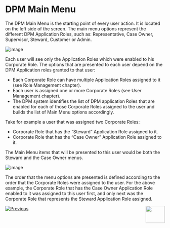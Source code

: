 # DPM Main Menu

The DPM Main Menu is the starting point of every user action. It is located on the left side of the screen. The main menu options represent the different DPM Application Roles, such as: Representative, Case Owner, Supervisor, Steward, Customer or Admin. 

 ![image](images/Figure_30_Main_Menu.png)

Each user will see only the Application Roles which were enabled to his Corporate Role. The options that are presented to each user depend on the DPM Application roles granted to that user: 

- Each Corporate Role can have multiple Application Roles assigned to it (see Role Management chapter).
- Each user is assigned one or more Corporate Roles (see User Management chapter). 
- The DPM system identifies the list of DPM application Roles that are enabled for each of those Corporate Roles assigned to the user and builds the list of Main Menu options accordingly. 

Take for example a user that was assigned two Corporate Roles:

- Corporate Role that has the “Steward” Application Role assigned to it.
- Corporate Role that has the “Case Owner” Application Role assigned to it.

The Main Menu items that will be presented to this user would be both the Steward and the Case Owner menus.

 ![image](images/Figure_31_Main_Menu_with_two_menu_items.png)

The order that the menu options are presented is defined according to the order that the Corporate Roles were assigned to the user. For the above example, the Corporate Role that has the Case Owner Application Role enabled to it was assigned to this user first, and only next was the Corporate Role that represents the Steward Application Role assigned.  



[![Previous](/articles/images/Previous.png)](/articles/DPM/DPM_User_Guide/02_Admin_Module/13_User_Management.md)[<img align="right" width="60" height="54" src="/articles/images/Next.png">](/articles/DPM/DPM_User_Guide/02_Admin_Module/READ_ME.md)

